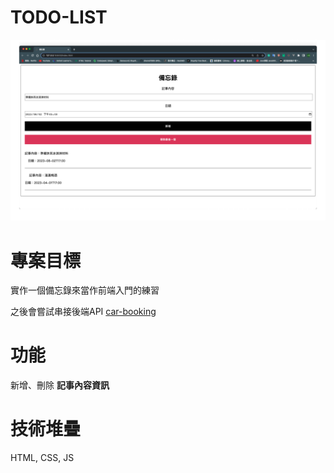 # TODO-LIST
![cover](./src/image/cover.jpg)

# 專案目標
實作一個備忘錄來當作前端入門的練習

之後會嘗試串接後端API [car-booking](https://github.com/diverwil1995/car-booking)
# 功能
新增、刪除 **記事內容資訊**
# 技術堆疊
HTML, CSS, JS